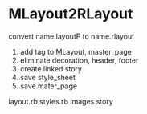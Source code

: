 # MLayout2RLayout


convert name.layoutP to name.rlayout
1. add tag to MLayout, master_page
1. eliminate decoration, header, footer
1. create linked story
1. save style_sheet
1. save mater_page

layout.rb
styles.rb
images
story